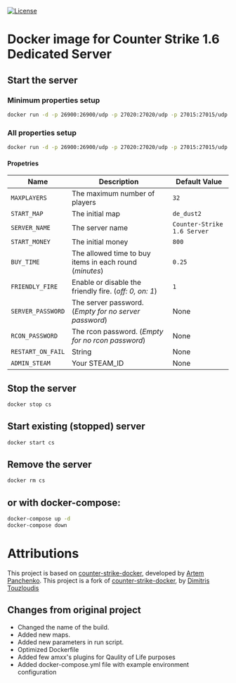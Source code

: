 [![License](https://img.shields.io/badge/License-Apache%202.0-blue.svg)](https://github.com/JimTouz/counter-strike-docker/blob/master/LICENSE)

# Docker image for Counter Strike 1.6 Dedicated Server

## Start the server

### Minimum properties setup

```bash
docker run -d -p 26900:26900/udp -p 27020:27020/udp -p 27015:27015/udp -p 27015:27015 -e ADMIN_STEAM=0:1:1234566 --name cs internetaddict/cstrike16:basic
```

### All properties setup
```bash
docker run -d -p 26900:26900/udp -p 27020:27020/udp -p 27015:27015/udp -p 27015:27015 -e MAXPLAYERS=32 -e START_MAP=de_dust2 -e SERVER_NAME="My Server Name" -e START_MONEY=16000 -e BUY_TIME=0.25 -e FRIENDLY_FIRE=1 -e ADMIN_STEAM=0:1:1234566 --name cs internetaddict/cstrike16:basic +log
```

#### Propetries

| Name | Description | Default Value |
| --- | --- | --- |
| `MAXPLAYERS` | The maximum number of players | `32` |
| `START_MAP` | The initial map | `de_dust2` |
| `SERVER_NAME` | The server name | `Counter-Strike 1.6 Server` |
| `START_MONEY` | The initial money | `800` |
| `BUY_TIME` | The allowed time to buy items in each round (*minutes*) | `0.25` |
| `FRIENDLY_FIRE` | Enable or disable the friendly fire. (*off: 0, on: 1*) | `1` |
| `SERVER_PASSWORD` | The server password. (*Empty for no server password*) | None |
| `RCON_PASSWORD` | The rcon password. (*Empty for no rcon password*) | None |
| `RESTART_ON_FAIL` | String | None |
| `ADMIN_STEAM` | Your STEAM_ID | None |

## Stop the server

```bash
docker stop cs
```

## Start existing (stopped) server

```bash
docker start cs
```

## Remove the server

```bash
docker rm cs
```

## or with docker-compose:

```bash
docker-compose up -d 
docker-compose down
```

# Attributions

This project is based on [counter-strike-docker](https://github.com/artem-panchenko/counter-strike-docker), developed by [Artem Panchenko](https://github.com/artem-panchenko).
This project is a fork of [counter-strike-docker](https://github.com/jimtouz/counter-strike-docker), by [Dimitris Touzloudis](https://github.com/jimtouz)

## Changes from original project

* Changed the name of the build.
* Added new maps.
* Added new parameters in run script.
* Optimized Dockerfile
* Added few amxx's plugins for Qaulity of Life purposes
* Added docker-compose.yml file with example environment configuration
